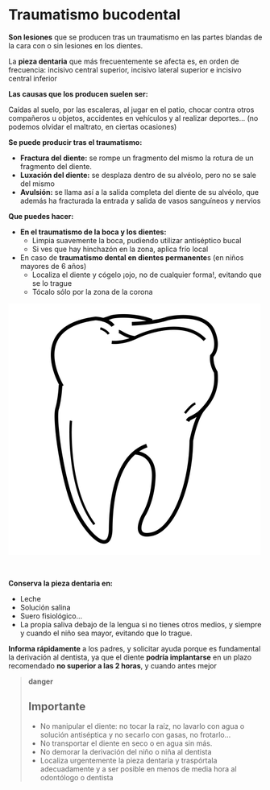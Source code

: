 # Traumatismo bucodental

**Son lesiones** que se producen tras un traumatismo en las partes blandas de la cara con o sin lesiones en los dientes.

La **pieza dentaria** que más frecuentemente se afecta es, en orden de frecuencia: incisivo central superior, incisivo lateral superior e incisivo central inferior

**Las causas que los producen suelen ser:**

Caídas al suelo, por las escaleras, al jugar en el patio, chocar contra otros compañeros u objetos, accidentes en vehículos y al realizar deportes... (no podemos olvidar el maltrato, en ciertas ocasiones)

**Se puede producir tras el traumatismo:**

*   **Fractura del diente:** se rompe un fragmento del mismo la rotura de un fragmento del diente.
*   **Luxación del diente:** se desplaza dentro de su alvéolo, pero no se sale del mismo
*   **Avulsión:** se llama así a la salida completa del diente de su alvéolo, que además ha fracturada la entrada y salida de vasos sanguíneos y nervios

**Que puedes hacer:**

*   **En el traumatismo de la boca y los dientes:**
    *   Limpia suavemente la boca, pudiendo utilizar antiséptico bucal
    *   Si ves que hay hinchazón en la zona, aplica frío local
*   En caso de **traumatismo dental en dientes permanente**s (en niños mayores de 6 años)
    *   Localiza el diente y cógelo ¡ojo, no de cualquier forma!, evitando que se lo trague
    *   Tócalo sólo por la zona de la corona


![Fig.1.12. Diente. Sergio Palao. ARASAAC. CC BY-NC-SA](img/M1_12.png)


 

**Conserva la pieza dentaria en:**

*   Leche
*   Solución salina
*   Suero fisiológico...
*   La propia saliva debajo de la lengua si no tienes otros medios, y siempre y cuando el niño sea mayor, evitando que lo trague.

**Informa rápidamente** a los padres, y solicitar ayuda porque es fundamental la derivación al dentista, ya que el diente **podría implantarse** en un plazo recomendado **no superior a las 2 horas**, y cuando antes mejor

>**danger**
>
>## Importante
>
>*   No manipular el diente: no tocar la raíz, no lavarlo con agua o solución antiséptica y no secarlo con gasas, no frotarlo...
>*   No transportar el diente en seco o en agua sin más.
>*   No demorar la derivación del niño o niña al dentista
>*   Localiza urgentemente la pieza dentaria y traspórtala adecuadamente y a ser posible en menos de media hora al odontólogo o dentista


